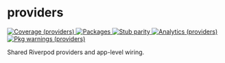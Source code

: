 # providers

<!-- Badges -->
<p>
  <a href="https://github.com/6hostsRus/flutter_game_ecosystem/blob/main/docs/METRICS.md">
    <img alt="Coverage (providers)" src="https://img.shields.io/endpoint?url=https://raw.githubusercontent.com/6hostsRus/flutter_game_ecosystem/main/docs/badges/coverage_providers.json" />
    <img alt="Packages" src="https://img.shields.io/endpoint?url=https://raw.githubusercontent.com/6hostsRus/flutter_game_ecosystem/main/docs/badges/packages.json" />
    <img alt="Stub parity" src="https://img.shields.io/endpoint?url=https://raw.githubusercontent.com/6hostsRus/flutter_game_ecosystem/main/docs/badges/stub_parity.json" />
  <img alt="Analytics (providers)" src="https://img.shields.io/endpoint?url=https://raw.githubusercontent.com/6hostsRus/flutter_game_ecosystem/main/docs/badges/analytics_providers.json" />
  <img alt="Pkg warnings (providers)" src="https://img.shields.io/endpoint?url=https://raw.githubusercontent.com/6hostsRus/flutter_game_ecosystem/main/docs/badges/pkg_warn_providers.json" />
  </a>
</p>

Shared Riverpod providers and app-level wiring.
